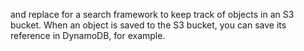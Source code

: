 and replace for a search framework to keep track of objects in an S3 bucket.
When an object is saved to the S3 bucket, you can save its reference in DynamoDB, for example.